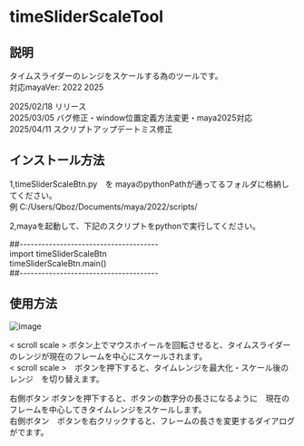 # timeSliderScaleTool

説明
-

タイムスライダーのレンジをスケールする為のツールです。  
対応mayaVer: 2022  2025

2025/02/18  リリース  
2025/03/05  バグ修正・window位置定義方法変更・maya2025対応  
2025/04/11  スクリプトアップデートミス修正

インストール方法
-

1,timeSliderScaleBtn.py　を mayaのpythonPathが通ってるフォルダに格納してください。  
例  C:/Users/Qboz/Documents/maya/2022/scripts/  
  
2,mayaを起動して、下記のスクリプトをpythonで実行してください。  
  
##--------------------------------------  
import timeSliderScaleBtn  
timeSliderScaleBtn.main()  
##--------------------------------------  


使用方法
-

![image](https://github.com/user-attachments/assets/9f53be71-b731-4e43-8b7c-1dd3638649e5)

< scroll scale >  ボタン上でマウスホイールを回転させると、タイムスライダーのレンジが現在のフレームを中心にスケールされます。  
< scroll scale >　ボタンを押下すると、タイムレンジを最大化・スケール後のレンジ　を切り替えます。  

右側ボタン ボタンを押下すると、ボタンの数字分の長さになるように　現在のフレームを中心してきタイムレンジをスケールします。  
右側ボタン　ボタンを右クリックすると、フレームの長さを変更するダイアログがでます。  
